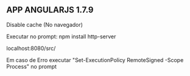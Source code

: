 ## APP ANGULARJS 1.7.9

Disable cache (No navegador)

Executar no prompt: 
    npm install
    http-server

localhost:8080/src/

Em caso de Erro executar "Set-ExecutionPolicy RemoteSigned -Scope Process" no prompt